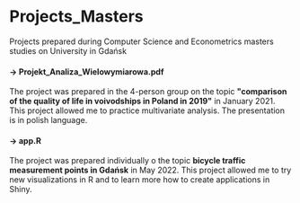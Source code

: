 # Projects_Masters
Projects prepared during Computer Science and Econometrics masters studies on University in Gdańsk

#### -> Projekt_Analiza_Wielowymiarowa.pdf 
The project was prepared in the 4-person group on the topic **"comparison of the quality of life in voivodships in Poland in 2019"** in January 2021. This project allowed me to practice multivariate analysis. The presentation is in polish language.

#### -> app.R
The project was prepared individually o the topic **bicycle traffic measurement points in Gdańsk** in May 2022. This project allowed me to try new visualizations in R and to learn more how to create applications in Shiny. 
